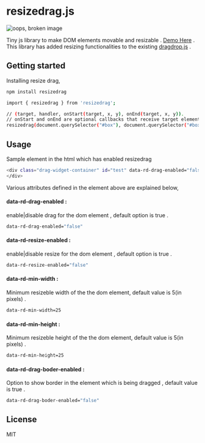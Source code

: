 # resizedrag.js

![oops, broken image](https://murugappanvr-85105.web.app/resizedrag-screenshot.gif)

Tiny js library to make DOM elements movable and resizable . [Demo Here](https://murugappanvr.github.io/resizedrag.js/) . This library has added resizing functionalities to the existing [dragdrop.js](https://github.com/knadh/dragmove.js) .

## Getting started

Installing resize drag,

```sh
npm install resizedrag
```
```sh
import { resizedrag } from 'resizedrag';

// (target, handler, onStart(target, x, y), onEnd(target, x, y)).
// onStart and onEnd are optional callbacks that receive target element, and x, y coordinates.
resizedrag(document.querySelector("#box"), document.querySelector("#box .drag-handle"));
```
## Usage
Sample element in the html which has enabled resizedrag
```sh
<div class="drag-widget-container" id="test" data-rd-drag-enabled="false" data-rd-min-height=25 data-rd-min-width=25 data-rd-drag-boder-enabled="false">
</div>
```
Various attributes defined in the element above are explained below,

#### data-rd-drag-enabled :
enable|disable drag for the dom element , default option is true .
```sh
data-rd-drag-enabled="false" 
```
#### data-rd-resize-enabled :
enable|disable resize for the dom element , default option is true .
```sh
data-rd-resize-enabled="false" 
```
#### data-rd-min-width :
Minimum resizeble width of the the dom element, default value is 5(in pixels) .
```sh
data-rd-min-width=25
```
#### data-rd-min-height :
Minimum resizeble height of the the dom element, default value is 5(in pixels) .
```sh
data-rd-min-height=25
```
#### data-rd-drag-boder-enabled :
Option to show border in the element which is being dragged , default value is true .
```sh
data-rd-drag-boder-enabled="false"
```
## License

MIT


